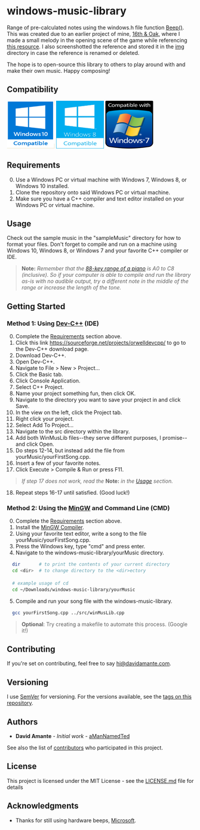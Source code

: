 # windows-music-library

Range of pre-calculated notes using the windows.h file function [Beep()](https://msdn.microsoft.com/en-us/library/windows/desktop/ms679277(v=vs.85).aspx). This was created due to an earlier project of mine, [16th & Oak](https://github.com/aManNamedTed/16th-Oak), where I made a small melody in the opening scene of the game while referencing [this resource](https://pages.mtu.edu/~suits/notefreqs.html). I also screenshotted the reference and stored it in the [img](img) directory in case the reference is renamed or deleted. 

The hope is to open-source this library to others to play around with and make their own music. Happy composing!

## Compatibility

<p float="left" text-align="center">
  <img class="compat_img" width="128" height="128" src="img/win_10_compat_icon.png"/>
  <img class="compat_img" width="128" height="128" src="img/win_8_compat_icon.png"/>
  <img class="compat_img" width="128" height="128" src="img/win_7_compat_icon.png"/>
</p>

## Requirements

0. Use a Windows PC or virtual machine with Windows 7, Windows 8, or Windows 10 installed.
1. Clone the repository onto said Windows PC or virtual machine.
2. Make sure you have a C++ compiler and text editor installed on your Windows PC or virtual machine.

## Usage

Check out the sample music in the "sampleMusic" directory for how to format your files.
Don't forget to compile and run on a machine using Windows 10, Windows 8, or Windows 7 and your favorite C++ compiler or IDE.

> <b>Note:</b> 
> <i>
>   Remember that the [88-key range of a piano](img/piano_organ_range.jpg) is A0 to C8 (inclusive). So if your computer is 
>   able to compile and run the library as-is with no audible output, try a different note in the middle of the range or 
>   increase the length of the tone.
> </i> 

## Getting Started
### Method 1: Using [Dev-C++](https://sourceforge.net/projects/orwelldevcpp/) (IDE)

0. Complete the [Requirements](#requirements) section above.
1. Click this link https://sourceforge.net/projects/orwelldevcpp/ to go to the Dev-C++ download page.
2. Download Dev-C++.
3. Open Dev-C++.
4. Navigate to File > New > Project...
5. Click the Basic tab.
6. Click Console Application.
7. Select C++ Project.
8. Name your project something fun, then click OK.
9. Navigate to the directory you want to save your project in and click Save.
10. In the view on the left, click the Project tab.
11. Right click your project.
12. Select Add To Project...
13. Navigate to the src directory within the library.
14. Add both WinMusLib files--they serve different purposes, I promise-- and click Open.
15. Do steps 12-14, but instead add the file from yourMusic/yourFirstSong.cpp.
16. Insert a few of your favorite notes.
17. Click Execute > Compile & Run or press F11. 
> <i>If step 17 does not work, read the</i> <b>Note:</b> <i>in the [Usage](#usage) section.</i>
18. Repeat steps 16-17 until satisfied. (Good luck!)

### Method 2: Using the [MinGW](https://sourceforge.net/projects/mingw/files/OldFiles/) and Command Line (CMD)

0. Complete the [Requirements](#requirements) section above.
1. Install the [MinGW Compiler](https://sourceforge.net/projects/mingw/files/OldFiles/).
2. Using your favorite text editor, write a song to the file yourMusic/yourFirstSong.cpp.
3. Press the Windows key, type "cmd" and press enter.
4. Navigate to the windows-music-library/yourMusic directory.
```bash
  dir       # to print the contents of your current directory  
  cd <dir>  # to change directory to the <dir>ectory
  
  # example usage of cd
  cd ~/Downloads/windows-music-library/yourMusic
```
5. Compile and run your song file with the windows-music-library.
```bash
  gcc yourFirstSong.cpp ../src/winMusLib.cpp
```

> <b>Optional</b>: Try creating a makefile to automate this process. (Google it!)

## Contributing

If you're set on contributing, feel free to say hi@davidamante.com.

## Versioning

I use [SemVer](http://semver.org/) for versioning. For the versions available, see the [tags on this repository](https://github.com/aManNamedTed/windows-music-library/tags). 

## Authors

* **David Amante** - *Initial work* - [aManNamedTed](https://github.com/aManNamedTed)

See also the list of [contributors](https://github.com/your/project/contributors) who participated in this project.

## License

This project is licensed under the MIT License - see the [LICENSE.md](LICENSE.md) file for details

## Acknowledgments

* Thanks for still using hardware beeps, [Microsoft](https://github.com/Microsoft).
